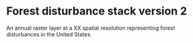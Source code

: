 # Forest disturbance stack version 2

An annual raster layer at a XX spatial resolution representing forest disturbances in the United States.
